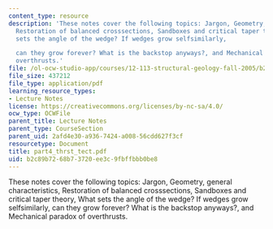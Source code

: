 ```yaml
---
content_type: resource
description: 'These notes cover the following topics: Jargon, Geometry, general characteristics,
  Restoration of balanced crosssections, Sandboxes and critical taper theory, What
  sets the angle of the wedge? If wedges grow selfsimilarly,

  can they grow forever? What is the backstop anyways?, and Mechanical paradox of
  overthrusts.'
file: /ol-ocw-studio-app/courses/12-113-structural-geology-fall-2005/b2c89b7268b73720ee3c9fbffbbb0be8_part4_thrst_tect.pdf
file_size: 437212
file_type: application/pdf
learning_resource_types:
- Lecture Notes
license: https://creativecommons.org/licenses/by-nc-sa/4.0/
ocw_type: OCWFile
parent_title: Lecture Notes
parent_type: CourseSection
parent_uid: 2afd4e30-a936-7424-a008-56cdd627f3cf
resourcetype: Document
title: part4_thrst_tect.pdf
uid: b2c89b72-68b7-3720-ee3c-9fbffbbb0be8
---
```

These notes cover the following topics: Jargon, Geometry, general characteristics, Restoration of balanced crosssections, Sandboxes and critical taper theory, What sets the angle of the wedge? If wedges grow selfsimilarly,
can they grow forever? What is the backstop anyways?, and Mechanical paradox of overthrusts.
